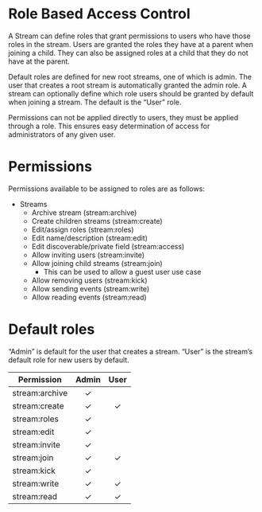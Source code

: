 # Role Based Access Control
A Stream can define roles that grant permissions to users who have those roles in the stream.
Users are granted the roles they have at a parent when joining a child.
They can also be assigned roles at a child that they do not have at the parent.

Default roles are defined for new root streams, one of which is admin.
The user that creates a root stream is automatically granted the admin role.
A stream can optionally define which role users should be granted by default when joining a stream. The default is the “User” role.

Permissions can not be applied directly to users, they must be applied through a role. This ensures easy determination of access for administrators of any given user.

# Permissions
Permissions available to be assigned to roles are as follows:

- Streams
  - Archive stream (stream:archive)
  - Create children streams (stream:create)
  - Edit/assign roles (stream:roles)
  - Edit name/description (stream:edit)
  - Edit discoverable/private field (stream:access)
  - Allow inviting users (stream:invite)
  - Allow joining child streams (stream:join)
      - This can be used to allow a guest user use case
  - Allow removing users (stream:kick)
  - Allow sending events (stream:write)
  - Allow reading events (stream:read)

# Default roles
“Admin” is default for the user that creates a stream.
“User” is the stream’s default role for new users by default.

| Permission | Admin | User |
| ------------- |:---:|:---:
| stream:archive | ✓ | |
| stream:create | ✓ | ✓ |
| stream:roles | ✓ | |
| stream:edit | ✓ | |
| stream:invite | ✓ | |
| stream:join | ✓ | ✓ |
| stream:kick | ✓ | |
| stream:write | ✓ | ✓ |
| stream:read | ✓ | ✓ |

